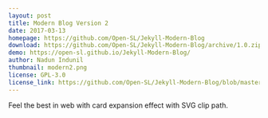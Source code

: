 ```yaml
---
layout: post
title: Modern Blog Version 2
date: 2017-03-13
homepage: https://github.com/Open-SL/Jekyll-Modern-Blog
download: https://github.com/Open-SL/Jekyll-Modern-Blog/archive/1.0.zip
demo: https://open-sl.github.io/Jekyll-Modern-Blog/
author: Nadun Indunil
thumbnail: modern2.png
license: GPL-3.0
license_link: https://github.com/Open-SL/Jekyll-Modern-Blog/blob/master/LICENSE
---
```


Feel the best in web with card expansion effect with SVG clip path.
